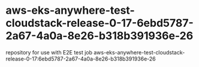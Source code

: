 # aws-eks-anywhere-test-cloudstack-release-0-17-6ebd5787-2a67-4a0a-8e26-b318b391936e-26
repository for use with E2E test job aws-eks-anywhere-test-cloudstack-release-0-17:6ebd5787-2a67-4a0a-8e26-b318b391936e-26
